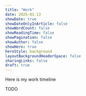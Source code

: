 ```yaml
---
title: "Work"
date: 2025-01-13
showDate: true
showDateOnlyInArticle: false
showWordCount: false
showReadingTime: false
showPagination: false
showAuthor: false
showHero: true
heroStyle: background
layoutBackgroundHeaderSpace: false
sharingLinks: false
draft: true
---
```


Here is my work timeline

TODO
